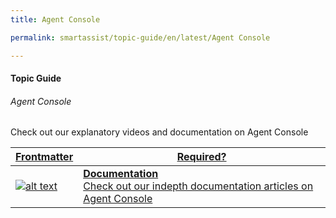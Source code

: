```yaml
---
title: Agent Console

permalink: smartassist/topic-guide/en/latest/Agent Console     

---
```

#### Topic Guide
###### Agent Console

   Check out our explanatory videos and documentation on Agent Console
    

<a class="doc-link" target="_blank" href="https://docs.kore.ai/smartassist/agent-console/agent-assist/#Accessing_the_Console">
 

| Frontmatter | Required? |
|-------------|-------------|
| ![alt text](images/docIcon.svg "Title") | **Documentation**  <br /> Check out our indepth documentation articles on Agent Console | 


</a>